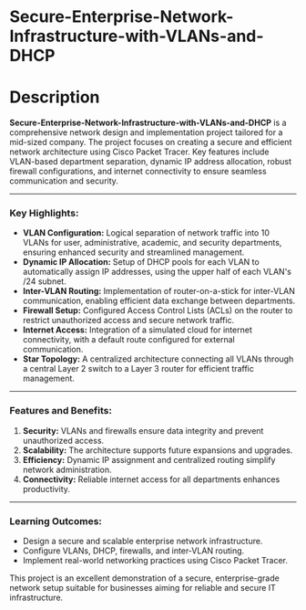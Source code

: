 # Secure-Enterprise-Network-Infrastructure-with-VLANs-and-DHCP


# Description  

**Secure-Enterprise-Network-Infrastructure-with-VLANs-and-DHCP** is a comprehensive network design and implementation project tailored for a mid-sized company. The project focuses on creating a secure and efficient network architecture using Cisco Packet Tracer. Key features include VLAN-based department separation, dynamic IP address allocation, robust firewall configurations, and internet connectivity to ensure seamless communication and security.

---

### Key Highlights:  
- **VLAN Configuration:** Logical separation of network traffic into 10 VLANs for user, administrative, academic, and security departments, ensuring enhanced security and streamlined management.  
- **Dynamic IP Allocation:** Setup of DHCP pools for each VLAN to automatically assign IP addresses, using the upper half of each VLAN's /24 subnet.  
- **Inter-VLAN Routing:** Implementation of router-on-a-stick for inter-VLAN communication, enabling efficient data exchange between departments.  
- **Firewall Setup:** Configured Access Control Lists (ACLs) on the router to restrict unauthorized access and secure network traffic.  
- **Internet Access:** Integration of a simulated cloud for internet connectivity, with a default route configured for external communication.  
- **Star Topology:** A centralized architecture connecting all VLANs through a central Layer 2 switch to a Layer 3 router for efficient traffic management.  

---

### Features and Benefits:  
1. **Security:** VLANs and firewalls ensure data integrity and prevent unauthorized access.  
2. **Scalability:** The architecture supports future expansions and upgrades.  
3. **Efficiency:** Dynamic IP assignment and centralized routing simplify network administration.  
4. **Connectivity:** Reliable internet access for all departments enhances productivity.  

---

### Learning Outcomes:  
- Design a secure and scalable enterprise network infrastructure.  
- Configure VLANs, DHCP, firewalls, and inter-VLAN routing.  
- Implement real-world networking practices using Cisco Packet Tracer.  

This project is an excellent demonstration of a secure, enterprise-grade network setup suitable for businesses aiming for reliable and secure IT infrastructure.
